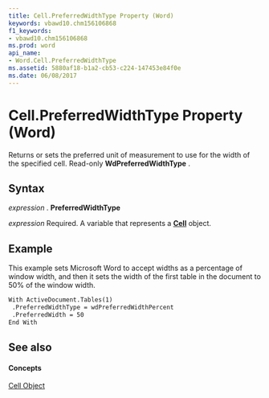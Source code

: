 ```yaml
---
title: Cell.PreferredWidthType Property (Word)
keywords: vbawd10.chm156106868
f1_keywords:
- vbawd10.chm156106868
ms.prod: word
api_name:
- Word.Cell.PreferredWidthType
ms.assetid: 5880af18-b1a2-cb53-c224-147453e84f0e
ms.date: 06/08/2017
---
```



# Cell.PreferredWidthType Property (Word)

Returns or sets the preferred unit of measurement to use for the width of the specified cell. Read-only  **WdPreferredWidthType** .


## Syntax

 _expression_ . **PreferredWidthType**

 _expression_ Required. A variable that represents a **[Cell](Word.Cell.md)** object.


## Example

This example sets Microsoft Word to accept widths as a percentage of window width, and then it sets the width of the first table in the document to 50% of the window width.


```vb
With ActiveDocument.Tables(1) 
 .PreferredWidthType = wdPreferredWidthPercent 
 .PreferredWidth = 50 
End With
```


## See also


#### Concepts


[Cell Object](Word.Cell.md)

